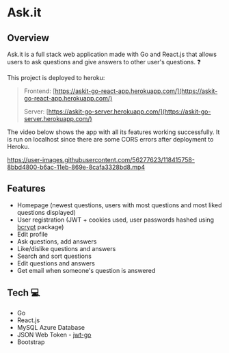 # Ask.it 

## Overview
Ask.it is a full stack web application made with Go and React.js that allows users to ask questions and give answers to other user's questions. :question: 

This project is deployed to heroku: 
> Frontend: [https://askit-go-react-app.herokuapp.com/](https://askit-go-react-app.herokuapp.com/)
> 
> Server: [https://askit-go-server.herokuapp.com/](https://askit-go-server.herokuapp.com/)
> 

The video below shows the app with all its features working successfully. It is run on localhost since there are some CORS errors after deployment to Heroku.


https://user-images.githubusercontent.com/56277623/118415758-8bbd4800-b6ac-11eb-869e-8cafa3328bd8.mp4



## Features
* Homepage (newest questions, users with most questions and most liked questions displayed)
* User registration (JWT + cookies used, user passwords hashed using [bcrypt](https://pkg.go.dev/golang.org/x/crypto/bcrypt) package)
* Edit profile
* Ask questions, add answers
* Like/dislike questions and answers
* Search and sort questions
* Edit questions and answers
* Get email when someone's question is answered

## Tech :computer:
* Go
* React.js
* MySQL Azure Database
* JSON Web Token - [jwt-go](https://github.com/dgrijalva/jwt-go)
* Bootstrap
